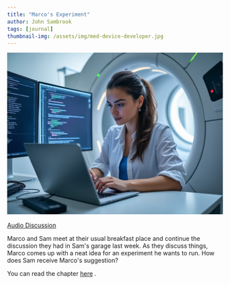 ```yaml
---
title: "Marco's Experiment"
author: John Sambrook
tags: [journal]
thumbnail-img: /assets/img/med-device-developer.jpg
---
```


![A MedTech Developer](/assets/img/med-device-developer.jpg "A medical device developer at MedTech")

[Audio Discussion](https://common-sense.com/assets/files/marcos-experiment.mp3)

Marco and Sam meet at their usual breakfast place and continue the
discussion they had in Sam's garage last week. As they discuss things,
Marco comes up with a neat idea for an experiment he wants to run. How
does Sam receive Marco's suggestion?

You can read the chapter
[here](https://common-sense.com/assets/files/marcos-experiment.pdf)
.

<!-- I also invite you to listen to the
[audio](https://common-sense.com/assets/files/sams-garage.mp3)
discussion of the chapter. -->

